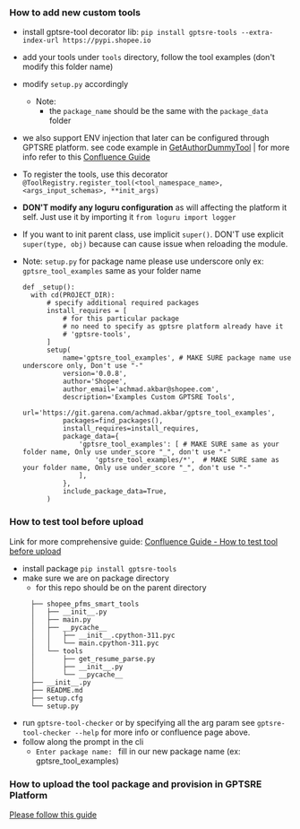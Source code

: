 ### How to add new custom tools

- install gptsre-tool decorator lib: `pip install gptsre-tools --extra-index-url https://pypi.shopee.io`
- add your tools under `tools` directory, follow the tool examples (don't modify this folder name)
- modify `setup.py` accordingly
  - Note: 
    - the `package_name` should be the same with the `package_data` folder

- we also support ENV injection that later can be configured through GPTSRE platform. see code example in [GetAuthorDummyTool](shopee_pfms_smart_tools/tools/get_resume_parse.py) | for more info refer to this [Confluence Guide](https://confluence.shopee.io/pages/viewpage.action?pageId=2594301632#id-[GPTSRE][Platform]CustomToolsProvisioning(AddNewTools)-HowtoInjectENVvariablebeforetoolsimported)

- To register the tools, use this decorator `@ToolRegistry.register_tool(<tool_namespace_name>, <args_input_schemas>, **init_args)`
- **DON'T modify any loguru configuration** as will affecting the platform it self. Just use it by importing it `from loguru import logger`
- If you want to init parent class, use implicit `super()`. DON'T use explicit `super(type, obj)` because can cause issue when reloading the module.
- Note: `setup.py` for package name please use underscore only ex: `gptsre_tool_examples` same as your folder name
  ```
  def _setup():
    with cd(PROJECT_DIR):
        # specify additional required packages
        install_requires = [
            # for this particular package
            # no need to specify as gptsre platform already have it
            # 'gptsre-tools',
        ]
        setup(
            name='gptsre_tool_examples', # MAKE SURE package name use underscore only, Don't use "-"
            version='0.0.8',
            author='Shopee',
            author_email='achmad.akbar@shopee.com',
            description='Examples Custom GPTSRE Tools',
            url='https://git.garena.com/achmad.akbar/gptsre_tool_examples',
            packages=find_packages(),
            install_requires=install_requires,
            package_data={
                'gptsre_tool_examples': [ # MAKE SURE same as your folder name, Only use under_score "_", don't use "-"
                    'gptsre_tool_examples/*',  # MAKE SURE same as your folder name, Only use under_score "_", don't use "-"
                ],
            },
            include_package_data=True,
        )
  ```

### How to test tool before upload

Link for more comprehensive guide: [Confluence Guide - How to test tool before upload](https://confluence.shopee.io/pages/viewpage.action?pageId=2594301632#id-[GPTSRE][Platform]CustomToolsProvisioning(AddNewTools)-Howtoverify(invoke)Toolswithoutuploadthepackage
)
- install package `pip install gptsre-tools`
- make sure we are on package directory
  - for this repo should be on the parent directory
  ```
    ├── shopee_pfms_smart_tools
    │   ├── __init__.py
    │   ├── main.py
    │   ├── __pycache__
    │   │   ├── __init__.cpython-311.pyc
    │   │   └── main.cpython-311.pyc
    │   └── tools
    │       ├── get_resume_parse.py
    │       ├── __init__.py
    │       └── __pycache__
    ├── __init__.py
    ├── README.md
    ├── setup.cfg
    └── setup.py
  ```
- run `gptsre-tool-checker` or by specifying all the arg param see `gptsre-tool-checker --help` for more info or confluence page above.
- follow along the prompt in the cli
  - `Enter package name: ` fill in our new package name (ex: gptsre_tool_examples)


### How to upload the tool package and provision in GPTSRE Platform

[Please follow this guide](https://confluence.shopee.io/pages/viewpage.action?pageId=2594301632)
